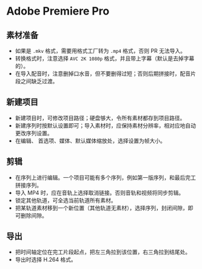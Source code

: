 # Adobe Premiere Pro

## 素材准备

- 如果是 `.mkv` 格式，需要用格式工厂转为 `.mp4` 格式，否则 PR 无法导入。
- 转换格式时，注意选择 `AVC 2K 1080p` 格式，并且带上字幕（默认是去掉字幕的）。
- 在导入配音时，注意删掉口水音，但不要删得过短；否则后期拼接时，配音片段之间缺乏过渡。

## 新建项目

- 新建项目时，可修改项目路径；硬盘够大，令所有素材都存到项目路径。
- 新建序列时按默认设置即可；导入素材时，应保持素材分辨率，相对应地自动更改序列设置。
- 在编辑、 首选项、媒体、默认媒体缩放处，选择设置为帧大小。

## 剪辑

- 在序列上进行编辑。一个项目可能有多个序列，例如第一版序列，和最后完工拼接序列。
- 导入 MP4 时，应在音轨上选择取消链接。否则音轨和视频将同步剪辑。
- 锁定其他轨道，可全选当前轨道所有素材。
- 把某轨道素材移到一个新位置（其他轨道无素材），选择序列，封闭间隙，即可删除间隙。

## 导出

- 把时间轴定位在完工片段起点，把左三角拉到该位置，右三角拉到结尾处。
- 导出时选择 H.264 格式。
